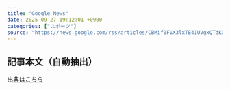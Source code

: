 ```yaml
---
title: "Google News"
date: 2025-09-27 19:12:01 +0900
categories: ["スポーツ"]
source: "https://news.google.com/rss/articles/CBMif0FVX3lxTE41UVgxQTdKUUpUZWdzcldQMGp1OTY2akE2VnZmNHpfR3JWa0c2QmpMMVpVcjhxZGItanVLSjVZUXRjWldqVXFaZ09BNk5rSlBnbUJaU1VLVWJ2YVU1dUlzbktMMWZrWGpKaHFyOUhTTHF2akRmTGVGZFA4S3RGczg?oc=5"
---
```


## 記事本文（自動抽出）
<body class="y0K44d EA71Tc" id="readabilityBody"></body>

[出典はこちら](https://news.google.com/rss/articles/CBMif0FVX3lxTE41UVgxQTdKUUpUZWdzcldQMGp1OTY2akE2VnZmNHpfR3JWa0c2QmpMMVpVcjhxZGItanVLSjVZUXRjWldqVXFaZ09BNk5rSlBnbUJaU1VLVWJ2YVU1dUlzbktMMWZrWGpKaHFyOUhTTHF2akRmTGVGZFA4S3RGczg?oc=5)

